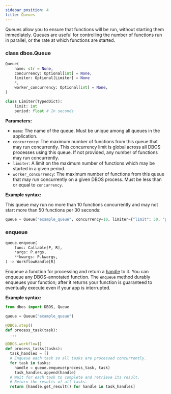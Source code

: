 ```yaml
---
sidebar_position: 4
title: Queues
---
```


Queues allow you to ensure that functions will be run, without starting them immediately.
Queues are useful for controlling the number of functions run in parallel, or the rate at which functions are started.

### class dbos.Queue

```python
Queue(
    name: str = None,
    concurrency: Optional[int] = None,
    limiter: Optional[Limiter] = None
    *,
    worker_concurrency: Optional[int] = None,
)

class Limiter(TypedDict):
    limit: int
    period: float # In seconds
```

**Parameters:**
- `name`: The name of the queue. Must be unique among all queues in the application.
- `concurrency`: The maximum number of functions from this queue that may run concurrently.
This concurrency limit is global across all DBOS processes using this queue.
If not provided, any number of functions may run concurrently.
- `limiter`: A limit on the maximum number of functions which may be started in a given period.
- `worker_concurrency`: The maximum number of functions from this queue that may run concurrently on a given DBOS process. Must be less than or equal to `concurrency`.

**Example syntax:**

This queue may run no more than 10 functions concurrently and may not start more than 50 functions per 30 seconds:

```python
queue = Queue("example_queue", concurrency=10, limiter={"limit": 50, "period": 30})
```


### enqueue

```python
queue.enqueue(
    func: Callable[P, R],
    *args: P.args,
    **kwargs: P.kwargs,
) -> WorkflowHandle[R]
```

Enqueue a function for processing and return a [handle](./workflow_handles.md) to it.
You can enqueue any DBOS-annotated function.
The `enqueue` method durably enqueues your function; after it returns your function is guaranteed to eventually execute even if your app is interrupted.

**Example syntax:**

```python
from dbos import DBOS, Queue

queue = Queue("example_queue")

@DBOS.step()
def process_task(task):
  ...

@DBOS.workflow()
def process_tasks(tasks):
  task_handles = []
  # Enqueue each task so all tasks are processed concurrently.
  for task in tasks:
    handle = queue.enqueue(process_task, task)
    task_handles.append(handle)
  # Wait for each task to complete and retrieve its result.
  # Return the results of all tasks.
  return [handle.get_result() for handle in task_handles]
```
